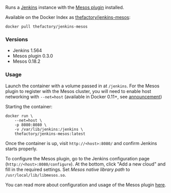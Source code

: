 Runs a [Jenkins](http://jenkins-ci.org/) instance with the [Mesos plugin](https://github.com/jenkinsci/mesos-plugin) installed.

Available on the Docker Index as [thefactory/jenkins-mesos](https://index.docker.io/u/thefactory/jenkins-mesos/):

    docker pull thefactory/jenkins-mesos

### Versions
* Jenkins 1.564
* Mesos plugin 0.3.0
* Mesos 0.18.2

### Usage
Launch the container with a volume passed in at `/jenkins`. For the Mesos plugin to register with the Mesos cluster, you will need to enable host  networking with `--net=host` (available in Docker 0.11+, see [announcement](http://blog.docker.io/2014/05/docker-0-11-release-candidate-for-1-0/))

Starting the container:

    docker run \
        --net=host \
        -p 8080:8080 \
        -v /var/lib/jenkins:/jenkins \
        thefactory/jenkins-mesos:latest

Once the container is up, visit `http://<host>:8080/` and confirm Jenkins starts properly.

To configure the Mesos plugin, go to the Jenkins configuration page (`http://<host>:8080/configure`). At the bottom, click "Add a new cloud" and fill in the required settings. Set _Mesos native library path_ to `/usr/local/lib/libmesos.so`.

You can read more about configuration and usage of the Mesos plugin [here](https://github.com/jenkinsci/mesos-plugin/blob/master/README.md).